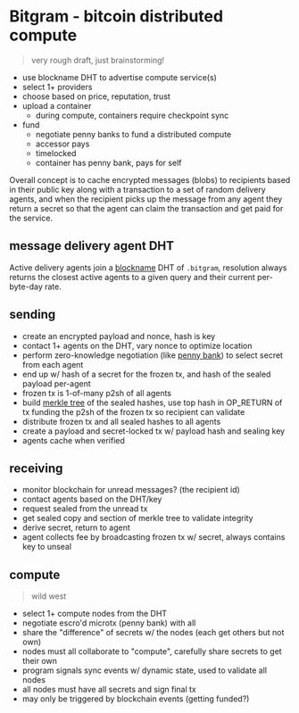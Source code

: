 # Bitgram - bitcoin distributed compute

> very rough draft, just brainstorming!

* use blockname DHT to advertise compute service(s)
* select 1+ providers
* choose based on price, reputation, trust
* upload a container
  * during compute, containers require checkpoint sync
* fund
  * negotiate penny banks to fund a distributed compute
  * accessor pays
  * timelocked
  * container has penny bank, pays for self

Overall concept is to cache encrypted messages (blobs) to recipients based in their public key along with a transaction to a set of random delivery agents, and when the recipient picks up the message from any agent they return a secret so that the agent can claim the transaction and get paid for the service.

## message delivery agent DHT

Active delivery agents join a [blockname](https://github.com/telehash/blockname) DHT of `.bitgram`, resolution always returns the closest active agents to a given query and their current per-byte-day rate.

## sending

* create an encrypted payload and nonce, hash is key
* contact 1+ agents on the DHT, vary nonce to optimize location
* perform zero-knowledge negotiation (like [penny bank](http://quartzjer.github.io/pennybank/)) to select secret from each agent
* end up w/ hash of a secret for the frozen tx, and hash of the sealed payload per-agent
* frozen tx is 1-of-many p2sh of all agents
* build [merkle tree](http://en.wikipedia.org/wiki/Merkle_tree) of the sealed hashes, use top hash in OP_RETURN of tx funding the p2sh of the frozen tx so recipient can validate
* distribute frozen tx and all sealed hashes to all agents
* create a payload and secret-locked tx w/ payload hash and sealing key
* agents cache when verified

## receiving

* monitor blockchain for unread messages? (the recipient id)
* contact agents based on the DHT/key
* request sealed from the unread tx
* get sealed copy and section of merkle tree to validate integrity
* derive secret, return to agent
* agent collects fee by broadcasting frozen tx w/ secret, always contains key to unseal

## compute

> wild west

* select 1+ compute nodes from the DHT
* negotiate escro'd microtx (penny bank) with all
* share the "difference" of secrets w/ the nodes (each get others but not own)
* nodes must all collaborate to "compute", carefully share secrets to get their own
* program signals sync events w/ dynamic state, used to validate all nodes
* all nodes must have all secrets and sign final tx
* may only be triggered by blockchain events (getting funded?)
